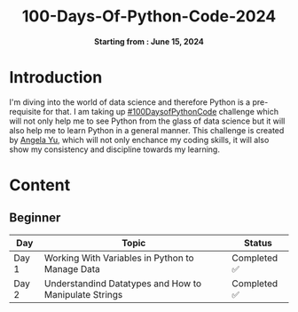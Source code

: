 <h1 align="center">  
100-Days-Of-Python-Code-2024
</h1>

<h4 align="center">
Starting from : June 15, 2024
</h4>

# Introduction
I'm diving into the world of data science and therefore Python is a pre-requisite for that. I am taking up [#100DaysofPythonCode](https://www.udemy.com/course/100-days-of-code/) challenge which will not only help me to see Python from the glass of data science but it will also help me to learn Python in a general manner. This challenge is created by [Angela Yu](https://www.github.com/angelabauer), which will not only enchance my coding skills, it will also show my consistency and discipline towards my learning.

# Content

## Beginner

| Day   |  Topic  | Status  |
|-------|---------|---------|
| Day 1 | Working With Variables in Python to Manage Data | Completed ✅ |
| Day 2 | Understandind Datatypes and How to Manipulate Strings | Completed ✅ |


